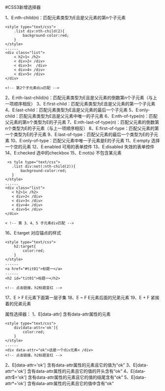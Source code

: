 #CSS3新增选择器

1、E:nth-child(n)：匹配元素类型为E且是父元素的第n个子元素

```
<style type="text/css">            
    .list div:nth-child(2){
        background-color:red;
    }
</style>
......
<div class="list">
    < h2>1< /h2>
    < div>2< /div>
    < div>3<  /div>
    < div>4< /div>
    < div>5< /div>
</div>

<!-- 第2个子元素div匹配 -->
```

2、E:nth-last-child(n)：匹配元素类型为E且是父元素的倒数第n个子元素（与上一项顺序相反）
3、E:first-child：匹配元素类型为E且是父元素的第一个子元素
4、E:last-child：匹配元素类型为E且是父元素的最后一个子元素
5、E:only-child：匹配元素类型为E且是父元素中唯一的子元素
6、E:nth-of-type(n)：匹配父元素的第n个类型为E的子元素
7、E:nth-last-of-type(n)：匹配父元素的倒数第n个类型为E的子元素（与上一项顺序相反）
8、E:first-of-type：匹配父元素的第一个类型为E的子元素
9、E:last-of-type：匹配父元素的最后一个类型为E的子元素
10、E:only-of-type：匹配父元素中唯一子元素是E的子元素
11、E:empty 选择一个空的元素
12、E:enabled 可用的表单控件
13、E:disabled 失效的表单控件
14、E:checked 选中的checkbox
15、E:not(s) 不包含某元素


 ```
  <s tyle type="text/css">            
    .list div:not(:nth-child(2)){
        background-color:red;
    }
</style>
......
<div class="list">
    < h2>1< /h2>
    < div>2< /div>
    < div>3< /div>
    < div>4< /div>
    < div>5< /div>
</div>

< !-- 第 3、4、5 子元素div匹配 -->
```

  
16、E:target 对应锚点的样式

```
<style type="text/css">
    h2:target{
        color:red;
    }
</style>
......
<a href="#tit01">标题一</a>
......
<h2 id="tit01">标题一</h2>

<!-- 点击链接，h2标题变红 -->

``` 


17、E > F E元素下面第一层子集
18、E ~ F E元素后面的兄弟元素
19、E + F 紧挨着的兄弟元素

属性选择器：
1、E[data-attr] 含有data-attr属性的元素

```
<style type="text/css">
    div[data-attr='ok']{
        color:red;
    }
</style>
......
<div data-attr="ok">这是一个div元素< /div>
<!-- 点击链接，h2标题变红 -->
```




2、E[data-attr='ok'] 含有data-attr属性的元素且它的值为“ok”
3、E[data-attr^='ok'] 含有data-attr属性的元素且它的值的开头含有“ok”
4、E[data-attr$='ok'] 含有data-attr属性的元素且它的值的结尾含有“ok”
5、E[data-attr*='ok'] 含有data-attr属性的元素且它的值中含有“ok”